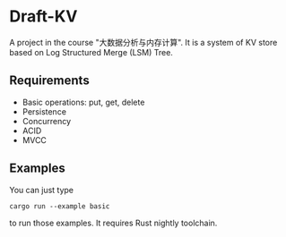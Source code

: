 # Draft-KV

A project in the course "大数据分析与内存计算". It is a system of KV store based on Log Structured Merge (LSM) Tree.

## Requirements

- Basic operations: put, get, delete
- Persistence
- Concurrency
- ACID
- MVCC


## Examples

You can just type
```
cargo run --example basic
```
to run those examples. It requires Rust nightly toolchain.
